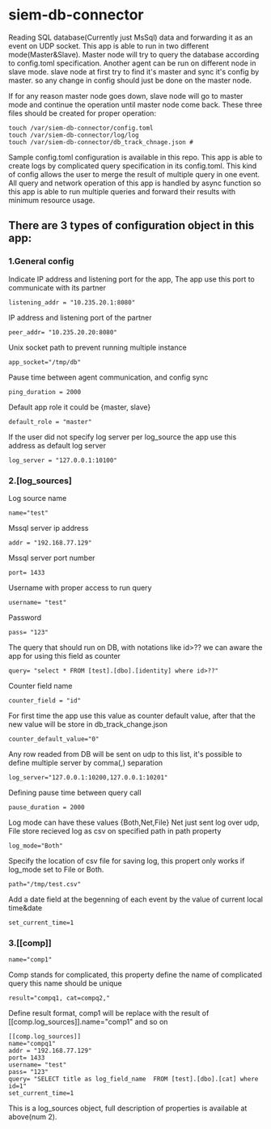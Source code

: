 # siem-db-connector
Reading SQL database(Currently just MsSql) data and forwarding it as an event on UDP socket. This app is able to run in two different mode(Master&Slave). Master node will try to query the database according to config.toml specification. Another agent can be run on different node in slave mode. slave node at first try to find it's master and sync it's config by master. so any change in config should just be done on the master node.

If for any reason master node goes down, slave node will go to master mode and continue the operation until master node come back. These three files should be created for proper operation:
```
touch /var/siem-db-connector/config.toml
touch /var/siem-db-connector/log/log
touch /var/siem-db-connector/db_track_chnage.json #
```
Sample config.toml configuration is available in this repo. This app is able to create logs by complicated query specification in its config.toml. This kind of config allows the user to merge the result of multiple query in one event. All query and network operation of this app is handled by async function so this app is able to run multiple queries and forward their results with minimum resource usage.

## There are 3 types of configuration object in this app:

### 1.General config
Indicate IP address and listening port for the app, The app use this port to communicate with its partner
```
listening_addr = "10.235.20.1:8080"
```
IP address and listening port of the partner
```
peer_addr= "10.235.20.20:8080"
```
Unix socket path to prevent running multiple instance
```
app_socket="/tmp/db"
```
Pause time between agent communication, and config sync
```
ping_duration = 2000
```
Default app role it could be {master, slave}
```
default_role = "master"
```
If the user did not specify log server per log_source the app use this address as default log server
```
log_server = "127.0.0.1:10100"
```


### 2.[log_sources]
Log source name
```
name="test"
```
Mssql server ip address
```
addr = "192.168.77.129"
```
Mssql server port number
```
port= 1433
```
Username with proper access to run query
```
username= "test"
```
Password
```
pass= "123"
```
The query that should run on DB, with notations like id>?? we can aware the app for using this field as counter
```
query= "select * FROM [test].[dbo].[identity] where id>??"
```
Counter field name
```
counter_field = "id"
```
For first time the app use this value as counter default value, after that the new value will be store in db_track_change.json
```
counter_default_value="0"
```
Any row readed from DB will be sent on udp to this list, it's possible to define multiple server by comma(,) separation
```
log_server="127.0.0.1:10200,127.0.0.1:10201"
```
Defining pause time between query call
```
pause_duration = 2000
```
Log mode can have these values {Both,Net,File} Net just sent log over udp, File store recieved log as csv on specified path in path property
```
log_mode="Both"
```
Specify the location of csv file for saving log, this propert only works if log_mode set to File or Both.
```
path="/tmp/test.csv"
```
Add a date field at the begenning of each event by the value of current local time&date
```
set_current_time=1
```


### 3.[[comp]]
```
name="comp1"
```
Comp stands for complicated, this property define the name of complicated query this name should be unique
```
result="compq1, cat=compq2,"
```
Define result format, comp1 will be replace with the result of [[comp.log_sources]].name="comp1" and so on

```
[[comp.log_sources]]          
name="compq1"
addr = "192.168.77.129"
port= 1433
username= "test"
pass= "123"
query= "SELECT title as log_field_name  FROM [test].[dbo].[cat] where id=1"
set_current_time=1
```
This is a log_sources object, full description of properties is available at above(num 2).
